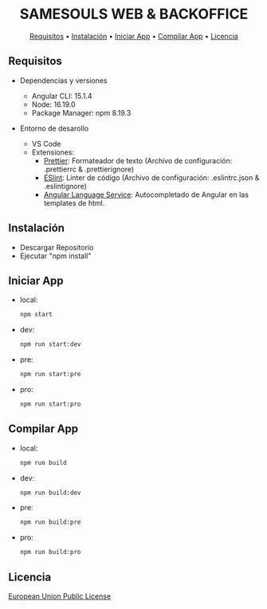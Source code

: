 
<h1 align="center">
  <br>
  SAMESOULS WEB & BACKOFFICE
  <br>
</h1>

<p align="center">
  <a href="#requisitos">Requisitos</a> •
  <a href="#instalación">Instalación</a> •
  <a href="#iniciar-app">Iniciar App</a> •
  <a href="#compilar-app">Compilar App</a> •
  <a href="#licencia">Licencia</a>
</p>

## Requisitos

* Dependencias y versiones
  - Angular CLI: 15.1.4
  - Node: 16.19.0
  - Package Manager: npm 8.19.3
  
* Entorno de desarollo
  - VS Code
  - Extensiones:
    - [Prettier](https://marketplace.visualstudio.com/items?itemName=esbenp.prettier-vscode): Formateador de texto (Archivo de configuración: .prettierrc & .prettierignore) 
    - [ESlint](https://marketplace.visualstudio.com/items?itemName=dbaeumer.vscode-eslint): Linter de código (Archivo de configuración: .eslintrc.json & .eslintignore)  
    - [Angular Language Service](https://marketplace.visualstudio.com/items?itemName=Angular.ng-template): Autocompletado de Angular en las templates de html.  
  
## Instalación

* Descargar Repositorio
* Ejecutar "npm install"

## Iniciar App

- local:

    ```sh
    npm start
    ```
- dev:

    ```sh
    npm run start:dev
    ```
- pre:

    ```sh
    npm run start:pre
    ```
- pro:

    ```sh
    npm run start:pro
    ```

## Compilar App

- local:

    ```sh
    npm run build
    ```
- dev:

    ```sh
    npm run build:dev
    ```
- pre:

    ```sh
    npm run build:pre
    ```
- pro:

    ```sh
    npm run build:pro
    ```
  
## Licencia

[European Union Public License](https://es.wikipedia.org/wiki/European_Union_Public_License)

